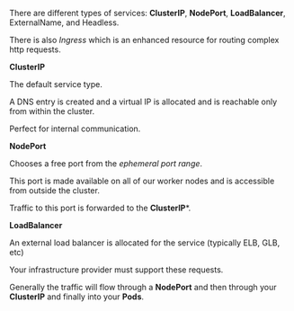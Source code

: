 There are different types of services: **ClusterIP**, **NodePort**, **LoadBalancer**, ExternalName, and Headless.

There is also *Ingress* which is an enhanced resource for routing complex http requests.

**ClusterIP**

The default service type.

A DNS entry is created and a virtual IP is allocated and is reachable only from within the cluster.

Perfect for internal communication.

**NodePort**

Chooses a free port from the *ephemeral port range*.

This port is made available on all of our worker nodes and is accessible from outside the cluster.

Traffic to this port is forwarded to the **ClusterIP***.

**LoadBalancer**

An external load balancer is allocated for the service (typically ELB, GLB, etc)

Your infrastructure provider must support these requests.

Generally the traffic will flow through a **NodePort** and then through your **ClusterIP** and finally into your **Pods**.
